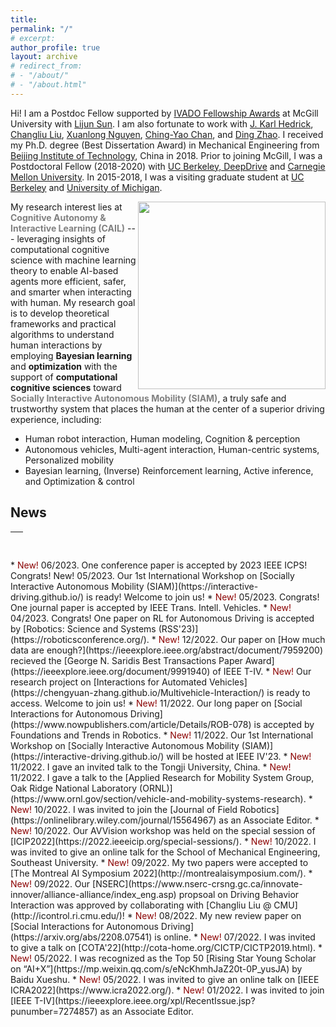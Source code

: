 ```yaml
---
title:
permalink: "/"
# excerpt: 
author_profile: true
layout: archive
# redirect_from:
# - "/about/"
# - "/about.html"
---
```



Hi! I am a Postdoc Fellow supported by [IVADO Fellowship Awards](https://ivado.ca/en/spotlight-on-our-academic-community/?programmes=postdoctoral-research-funding) at McGill University with [Lijun Sun](https://www.mcgill.ca/civil/lijun-sun). I am also fortunate to work with [J. Karl Hedrick](https://senate.universityofcalifornia.edu/in-memoriam/files/karl-hedrick.html), [Changliu Liu](http://icontrol.ri.cmu.edu/), [Xuanlong Nguyen](http://dept.stat.lsa.umich.edu/~xuanlong/), [Ching-Yao Chan](https://path.berkeley.edu/home), and [Ding Zhao](https://safeai-lab.github.io/). I received my Ph.D. degree (Best Dissertation Award) in Mechanical Engineering from [Beijing Institute of Technology](https://me-english.bit.edu.cn/), China in 2018. Prior to joining McGill, I was a Postdoctoral Fellow (2018-2020) with [UC Berkeley, DeepDrive](https://deepdrive.berkeley.edu/) and [Carnegie Mellon University](https://www.meche.engineering.cmu.edu/). In 2015-2018, I was a visiting graduate student at [UC Berkeley](https://me.berkeley.edu/faculty/) and [University of Michigan](https://me.engin.umich.edu/). 


<img align="right" src="../images/research/researchframe.png" width="300">

My research interest lies at <span style="color:gray">**Cognitive Autonomy & Interactive Learning (CAIL)**</span> --- leveraging insights of computational cognitive science with machine learning theory to enable AI-based agents more efficient, safer, and smarter when interacting with human. My research goal is to develop theoretical frameworks and practical algorithms to understand human interactions by employing **Bayesian learning** and **optimization** with the support of **computational cognitive sciences** toward <span style="color:gray">**Socially Interactive Autonomous Mobility (SIAM)**</span>, a truly safe and trustworthy system that places the human at the center of a superior driving experience, including:

* Human robot interaction, Human modeling, Cognition & perception
* Autonomous vehicles, Multi-agent interaction, Human-centric systems, Personalized mobility 
* Bayesian learning, (Inverse) Reinforcement learning, Active inference, and Optimization & control

## News 
<table style="width:100%">
  <thead>
    <tr>
      <th width="100%">&nbsp;</th>
    </tr>
  </thead>
</table>

<div style = "height:300 px; overflow-y: scroll;">
* <span style="color:darkred"> New! </span> 06/2023. One conference paper is accepted by 2023 IEEE ICPS! Congrats!</
* <span style="color:darkred"> New! </span> 05/2023. Our 1st International Workshop on [Socially Interactive Autonomous Mobility (SIAM)](https://interactive-driving.github.io/) is ready! Welcome to join us!
* <span style="color:darkred"> New! </span> 05/2023. Congrats! One journal paper is accepted by IEEE Trans. Intell. Vehicles.
* <span style="color:darkred"> New! </span> 04/2023. Congrats! One paper on RL for Autonomous Driving is accepted by [Robotics: Science and Systems (RSS'23)](https://roboticsconference.org/).
* <span style="color:darkred"> New! </span> 12/2022. Our paper on [How much data are enough?](https://ieeexplore.ieee.org/abstract/document/7959200) recieved the [George N. Saridis Best Transactions Paper Award](https://ieeexplore.ieee.org/document/9991940) of IEEE T-IV.
* <span style="color:darkred"> New! </span> Our research project on [Interactions for Automated Vehicles](https://chengyuan-zhang.github.io/Multivehicle-Interaction/) is ready to access. Welcome to join us!
* <span style="color:darkred"> New! </span> 11/2022. Our long paper on [Social Interactions for Autonomous Driving](https://www.nowpublishers.com/article/Details/ROB-078) is accepted by Foundations and Trends in Robotics.
* <span style="color:darkred"> New! </span> 11/2022. Our 1st International Workshop on [Socially Interactive Autonomous Mobility (SIAM)](https://interactive-driving.github.io/) will be hosted at IEEE IV'23.
* <span style="color:darkred"> New! </span> 11/2022. I gave an invited talk to the Tongji University, China.
* <span style="color:darkred"> New! </span> 11/2022. I gave a talk to the [Applied Research for Mobility System Group, Oak Ridge National Laboratory (ORNL)](https://www.ornl.gov/section/vehicle-and-mobility-systems-research).
* <span style="color:darkred"> New! </span> 10/2022. I was invited to join the [Journal of Field Robotics](https://onlinelibrary.wiley.com/journal/15564967) as an Associate Editor.
* <span style="color:darkred"> New! </span> 10/2022. Our AVVision workshop was held on the special session of [ICIP2022](https://2022.ieeeicip.org/special-sessions/).
* <span style="color:darkred"> New! </span> 10/2022. I was invited to give an online talk for the School of Mechanical Engineering, Southeast University.
* <span style="color:darkred"> New! </span> 09/2022. My two papers were accepted to [The Montreal AI Symposium 2022](http://montrealaisymposium.com/). 
* <span style="color:darkred"> New! </span> 09/2022. Our [NSERC](https://www.nserc-crsng.gc.ca/innovate-innover/alliance-alliance/index_eng.asp) propsoal on Driving Behavior Interaction was approved by collaborating with [Changliu Liu @ CMU](http://icontrol.ri.cmu.edu/)! 
* <span style="color:darkred"> New! </span> 08/2022. My new review paper on [Social Interactions for Autonomous Driving](https://arxiv.org/abs/2208.07541) is online. 
* <span style="color:darkred"> New! </span> 07/2022. I was invited to give a talk on [COTA'22](http://cota-home.org/CICTP/CICTP2019.html).
* <span style="color:darkred"> New! </span> 05/2022. I was recognized as the Top 50 [Rising Star Young Scholar on “AI+X”](https://mp.weixin.qq.com/s/eNcKhmhJaZ20t-0P_yusJA) by Baidu Xueshu. 
* <span style="color:darkred"> New! </span> 05/2022. I was invited to give an online talk on [IEEE ICRA2022](https://www.icra2022.org/). 
* <span style="color:darkred"> New! </span> 01/2022. I was invited to join [IEEE T-IV](https://ieeexplore.ieee.org/xpl/RecentIssue.jsp?punumber=7274857) as an Associate Editor.
</div>



<!-- <dl>
  <dt> <strong>Instructor</strong></dt>
  <dd> - CEE 412/CET 522: Transportation Data Management and Visualization -- Winter 2021</dd>
  <dd> &nbsp;&nbsp;&nbsp;&nbsp; - 44 undergrads and grads; rating: 4.1/5.0 </dd>
  <dd> - <a href="https://zhiyongcui.com/CEE412_CET522/">CEE 412/CET 522: Transportation Data Management and Visualization</a> -- Winter 2020 [<a href="https://zhiyongcui.com/CEE412_CET522/docs/gallery/">Gallery</a>] (<span style="color:darkred;">CEE Department Chair's Award</span>)</dd>
  <dd> &nbsp;&nbsp;&nbsp;&nbsp; - 50 undergrads and grads; rating: 4.1/5.0 </dd>
  <dt> <strong>Guest Lecture</strong></dt>
  <dd> - CEE 412/CET 512: Transportation Data Management -- Winter 2019</dd>
  <dd> - Engineering Discovery Days, University of Washington -- Spring 2017, 2018, 2019</dd>
  <dt> <strong>Teach Assistant</strong></dt>
  <dd> - CEE 412 / CET 512: Transportation Data Management, UW, Winter 2019</dd>
</dl> -->
<!-- <ul>
  <li><a href="https://zhiyongcui.com/CEE412_CET522/">CEE 412/CET 522: Transportation Data Management and Visualization</a> -- Winter 2020 (Instructor)[<a href="https://zhiyongcui.com/CEE412_CET522/">Gallery</a>]</li>
</ul>
 -->